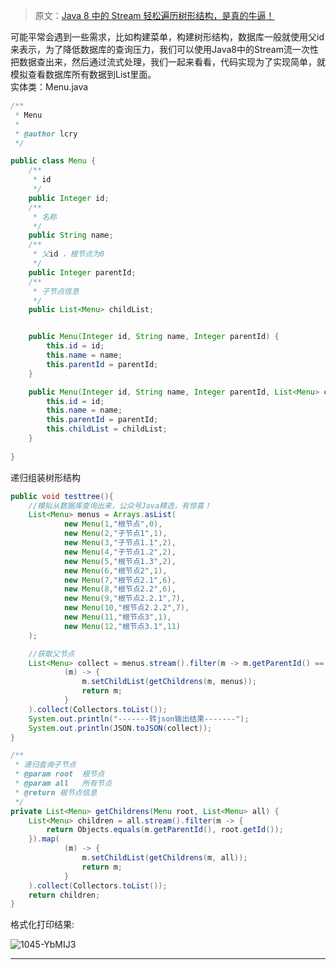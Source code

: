 > 原文：[Java 8 中的 Stream 轻松遍历树形结构，是真的牛逼！](https://blog.csdn.net/qq_19244927/article/details/106481777) 

可能平常会遇到一些需求，比如构建菜单，构建树形结构，数据库一般就使用父id来表示，为了降低数据库的查询压力，我们可以使用Java8中的Stream流一次性把数据查出来，然后通过流式处理，我们一起来看看，代码实现为了实现简单，就模拟查看数据库所有数据到List里面。  
实体类：Menu.java

```java
/**
 * Menu
 *
 * @author lcry
 */

public class Menu {
    /**
     * id
     */
    public Integer id;
    /**
     * 名称
     */
    public String name;
    /**
     * 父id ，根节点为0
     */
    public Integer parentId;
    /**
     * 子节点信息
     */
    public List<Menu> childList;


    public Menu(Integer id, String name, Integer parentId) {
        this.id = id;
        this.name = name;
        this.parentId = parentId;
    }

    public Menu(Integer id, String name, Integer parentId, List<Menu> childList) {
        this.id = id;
        this.name = name;
        this.parentId = parentId;
        this.childList = childList;
    }
    
}
```



递归组装树形结构

```java
public void testtree(){
    //模拟从数据库查询出来，公众号Java精选，有惊喜！
    List<Menu> menus = Arrays.asList(
            new Menu(1,"根节点",0),
            new Menu(2,"子节点1",1),
            new Menu(3,"子节点1.1",2),
            new Menu(4,"子节点1.2",2),
            new Menu(5,"根节点1.3",2),
            new Menu(6,"根节点2",1),
            new Menu(7,"根节点2.1",6),
            new Menu(8,"根节点2.2",6),
            new Menu(9,"根节点2.2.1",7),
            new Menu(10,"根节点2.2.2",7),
            new Menu(11,"根节点3",1),
            new Menu(12,"根节点3.1",11)
    );

    //获取父节点
    List<Menu> collect = menus.stream().filter(m -> m.getParentId() == 0).map(
            (m) -> {
                m.setChildList(getChildrens(m, menus));
                return m;
            }
    ).collect(Collectors.toList());
    System.out.println("-------转json输出结果-------");
    System.out.println(JSON.toJSON(collect));
}

/**
 * 递归查询子节点
 * @param root  根节点
 * @param all   所有节点
 * @return 根节点信息
 */
private List<Menu> getChildrens(Menu root, List<Menu> all) {
    List<Menu> children = all.stream().filter(m -> {
        return Objects.equals(m.getParentId(), root.getId());
    }).map(
            (m) -> {
                m.setChildList(getChildrens(m, all));
                return m;
            }
    ).collect(Collectors.toList());
    return children;
}
```


格式化打印结果:  

![1045-YbMIJ3](https://xuemingde.com/pages/image/2022/04/13/1045-YbMIJ3.jpg)

***
